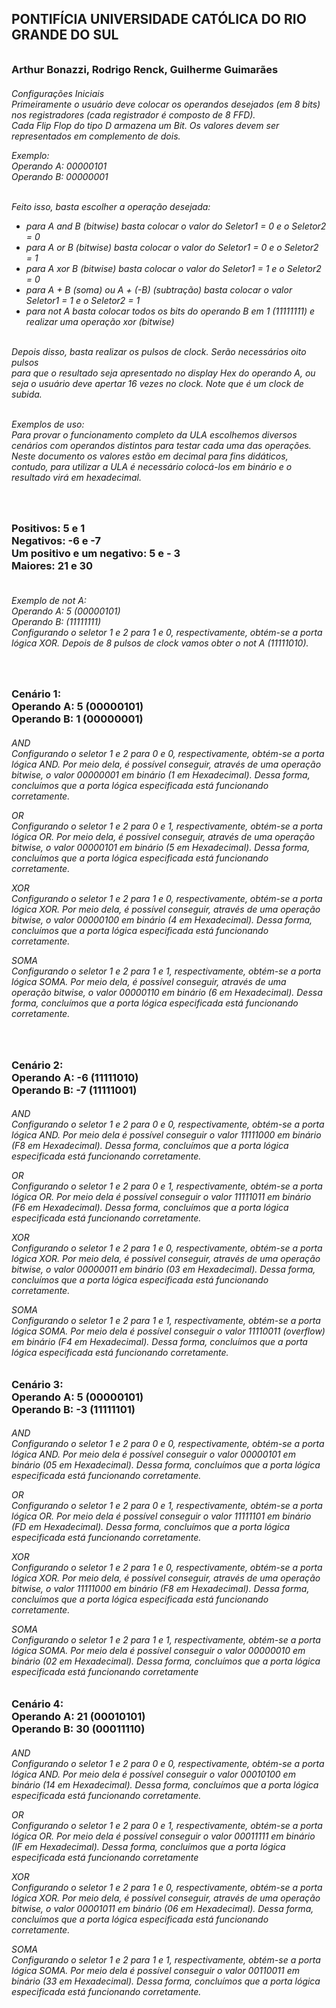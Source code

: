 <h2>PONTIFÍCIA UNIVERSIDADE CATÓLICA DO RIO GRANDE DO SUL<h6>

<h3>Arthur Bonazzi, Rodrigo Renck, Guilherme Guimarães<h6>


Configurações Iniciais <br /> 
Primeiramente o usuário deve colocar os operandos desejados (em 8 bits) nos registradores (cada registrador é composto de 8 FFD). <br /> Cada Flip Flop do tipo D armazena um Bit. Os valores devem ser representados em complemento de dois.

Exemplo: <br />
Operando A: 00000101 <br />
Operando B: 00000001


 


<br />Feito isso, basta escolher a operação desejada: <br />
- para A and B (bitwise) basta colocar o valor do Seletor1 = 0 e o Seletor2 = 0<br /> 
- para A or B (bitwise) basta colocar o valor do Seletor1 = 0 e o Seletor2 = 1 <br />
- para A xor B (bitwise) basta colocar o valor do Seletor1 = 1 e o Seletor2 = 0 <br />
- para A + B (soma) ou A + (-B) (subtração) basta colocar o valor Seletor1 = 1 e o Seletor2 = 1 <br />
- para not A basta colocar todos os bits do operando B em 1 (11111111) e realizar uma operação xor (bitwise) <br />
  <br />

Depois disso, basta realizar os pulsos de clock. 
Serão necessários oito pulsos <br /> para que o resultado seja apresentado no display Hex do operando A, ou seja o usuário deve apertar 16 vezes no clock. 
Note que é um clock de subida. 


<br />Exemplos de uso: <br />
Para provar o funcionamento completo da ULA escolhemos diversos cenários com operandos distintos para testar cada uma das operações.
Neste documento os valores estão em decimal para fins didáticos, contudo, para utilizar a ULA é necessário colocá-los em binário e o resultado virá em hexadecimal.

<br /><h3>Positivos: 5 e 1 <br />
Negativos: -6 e -7<br />
Um positivo e um negativo: 5 e - 3<br />
Maiores: 21 e 30 <h6>


<br />Exemplo de not A:<br />
Operando A: 5 (00000101)<br />
Operando B:  (11111111)<br />
Configurando o seletor 1 e 2 para 1 e 0, respectivamente, obtém-se a porta lógica XOR. Depois de 8 pulsos de clock vamos obter o not A (11111010).


<br /><h3>Cenário 1:  
Operando A: 5 (00000101)<br />
Operando B: 1 (00000001) <h6>

AND<br />
Configurando o seletor 1 e 2 para 0 e 0, respectivamente, obtém-se a porta lógica AND. Por meio dela, é possível conseguir, através de uma operação bitwise, o valor 00000001 em binário (1 em Hexadecimal). Dessa forma, concluímos que a porta lógica especificada está funcionando corretamente.

OR <br />
Configurando o seletor 1 e 2 para 0 e 1, respectivamente, obtém-se a porta lógica OR. Por meio dela, é possível conseguir, através de uma operação bitwise, o valor 00000101 em binário (5 em Hexadecimal). Dessa forma, concluímos que a porta lógica especificada está funcionando corretamente.

XOR<br />
Configurando o seletor 1 e 2 para 1 e 0, respectivamente, obtém-se a porta lógica XOR. Por meio dela, é possível conseguir, através de uma operação bitwise, o valor 00000100 em binário (4 em Hexadecimal). Dessa forma, concluímos que a porta lógica especificada está funcionando corretamente.

SOMA <br />
Configurando o seletor 1 e 2 para 1 e 1, respectivamente, obtém-se a porta lógica SOMA. Por meio dela, é possível conseguir, através de uma operação bitwise, o valor 00000110 em binário (6 em Hexadecimal). Dessa forma, concluímos que a porta lógica especificada está funcionando corretamente.


<br /><h3>Cenário 2:<br />
Operando A: -6 (11111010) <br />
Operando B: -7 (11111001)  <h6>

AND<br />
Configurando o seletor 1 e 2 para 0 e 0, respectivamente, obtém-se a porta lógica AND. Por meio dela é possível conseguir o valor 11111000 em binário (F8 em Hexadecimal). Dessa forma, concluímos que a porta lógica especificada está funcionando corretamente.

OR<br />
Configurando o seletor 1 e 2 para 0 e 1, respectivamente, obtém-se a porta lógica OR. Por meio dela é possível conseguir o valor 11111011 em binário (F6 em Hexadecimal). Dessa forma, concluímos que a porta lógica especificada está funcionando corretamente.


XOR<br />
Configurando o seletor 1 e 2 para 1 e 0, respectivamente, obtém-se a porta lógica XOR. Por meio dela, é possível conseguir, através de uma operação bitwise, o valor 00000011 em binário (03 em Hexadecimal). Dessa forma, concluímos que a porta lógica especificada está funcionando corretamente.



SOMA<br />
Configurando o seletor 1 e 2 para 1 e 1, respectivamente, obtém-se a porta lógica SOMA. Por meio dela é possível conseguir o valor 11110011 (overflow) em binário (F4 em Hexadecimal). Dessa forma, concluímos que a porta lógica especificada está funcionando corretamente.

<h3>Cenário 3:<br />
Operando A: 5 (00000101)<br />
Operando B: -3 (11111101)<h6>


AND<br />
Configurando o seletor 1 e 2 para 0 e 0, respectivamente, obtém-se a porta lógica AND. Por meio dela é possível conseguir o valor 00000101 em binário (05 em Hexadecimal). Dessa forma, concluímos que a porta lógica especificada está funcionando corretamente.

OR <br />
Configurando o seletor 1 e 2 para 0 e 1, respectivamente, obtém-se a porta lógica OR. Por meio dela é possível conseguir o valor 11111101 em binário (FD em Hexadecimal). Dessa forma, concluímos que a porta lógica especificada está funcionando corretamente.


XOR<br />
Configurando o seletor 1 e 2 para 1 e 0, respectivamente, obtém-se a porta lógica XOR. Por meio dela, é possível conseguir, através de uma operação bitwise, o valor 11111000 em binário (F8 em Hexadecimal). Dessa forma, concluímos que a porta lógica especificada está funcionando corretamente.



SOMA<br />
Configurando o seletor 1 e 2 para 1 e 1, respectivamente, obtém-se a porta lógica SOMA. Por meio dela é possível conseguir o valor  00000010 em binário (02 em Hexadecimal). Dessa forma, concluímos que a porta lógica especificada está funcionando corretamente

<h3>Cenário 4:<br />
Operando A: 21 (00010101)<br />
Operando B: 30 (00011110)<h6>

AND<br />
Configurando o seletor 1 e 2 para 0 e 0, respectivamente, obtém-se a porta lógica AND. Por meio dela é possível conseguir o valor 00010100 em binário (14 em Hexadecimal). Dessa forma, concluímos que a porta lógica especificada está funcionando corretamente.

OR<br />
Configurando o seletor 1 e 2 para 0 e 1, respectivamente, obtém-se a porta lógica OR. Por meio dela é possível conseguir o valor 00011111 em binário (IF em Hexadecimal). Dessa forma, concluímos que a porta lógica especificada está funcionando corretamente


XOR<br />
Configurando o seletor 1 e 2 para 1 e 0, respectivamente, obtém-se a porta lógica XOR. Por meio dela, é possível conseguir, através de uma operação bitwise, o valor 00001011 em binário (06 em Hexadecimal). Dessa forma, concluímos que a porta lógica especificada está funcionando corretamente.



SOMA<br />
Configurando o seletor 1 e 2 para 1 e 1, respectivamente, obtém-se a porta lógica SOMA. Por meio dela é possível conseguir o valor 00110011 em binário (33 em Hexadecimal). Dessa forma, concluímos que a porta lógica especificada está funcionando corretamente. 
